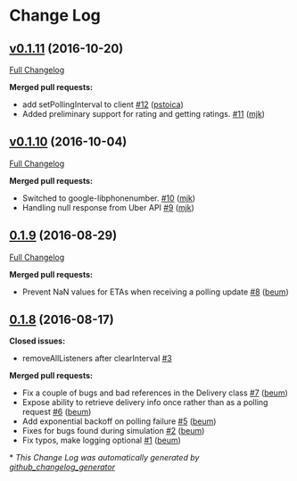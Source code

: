 # Change Log

## [v0.1.11](https://github.com/mjk/uber-rush/tree/v0.1.11) (2016-10-20)
[Full Changelog](https://github.com/mjk/uber-rush/compare/v0.1.10...v0.1.11)

**Merged pull requests:**

- add setPollingInterval to client [\#12](https://github.com/mjk/uber-rush/pull/12) ([pstoica](https://github.com/pstoica))
- Added preliminary support for rating and getting ratings. [\#11](https://github.com/mjk/uber-rush/pull/11) ([mjk](https://github.com/mjk))

## [v0.1.10](https://github.com/mjk/uber-rush/tree/v0.1.10) (2016-10-04)
[Full Changelog](https://github.com/mjk/uber-rush/compare/0.1.9...v0.1.10)

**Merged pull requests:**

- Switched to google-libphonenumber. [\#10](https://github.com/mjk/uber-rush/pull/10) ([mjk](https://github.com/mjk))
- Handling null response from Uber API [\#9](https://github.com/mjk/uber-rush/pull/9) ([mjk](https://github.com/mjk))

## [0.1.9](https://github.com/mjk/uber-rush/tree/0.1.9) (2016-08-29)
[Full Changelog](https://github.com/mjk/uber-rush/compare/0.1.8...0.1.9)

**Merged pull requests:**

- Prevent NaN values for ETAs when receiving a polling update [\#8](https://github.com/mjk/uber-rush/pull/8) ([beum](https://github.com/beum))

## [0.1.8](https://github.com/mjk/uber-rush/tree/0.1.8) (2016-08-17)
**Closed issues:**

- removeAllListeners after clearInterval [\#3](https://github.com/mjk/uber-rush/issues/3)

**Merged pull requests:**

- Fix a couple of bugs and bad references in the Delivery class [\#7](https://github.com/mjk/uber-rush/pull/7) ([beum](https://github.com/beum))
- Expose ability to retrieve delivery info once rather than as a polling request [\#6](https://github.com/mjk/uber-rush/pull/6) ([beum](https://github.com/beum))
- Add exponential backoff on polling failure [\#5](https://github.com/mjk/uber-rush/pull/5) ([beum](https://github.com/beum))
- Fixes for bugs found during simulation [\#2](https://github.com/mjk/uber-rush/pull/2) ([beum](https://github.com/beum))
- Fix typos, make logging optional [\#1](https://github.com/mjk/uber-rush/pull/1) ([beum](https://github.com/beum))



\* *This Change Log was automatically generated by [github_changelog_generator](https://github.com/skywinder/Github-Changelog-Generator)*